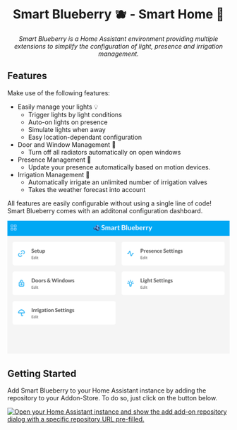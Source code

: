# <center>Smart Blueberry 🫐 - Smart Home 🏡</center>

_<center>Smart Blueberry is a Home Assistant environment providing multiple extensions to simplify the configuration of light, presence and irrigation management.</center>_

## Features

Make use of the following features:

- Easily manage your lights 💡
  - Trigger lights by light conditions
  - Auto-on lights on presence
  - Simulate lights when away
  - Easy location-dependant configuration
- Door and Window Management 🚪
  - Turn off all radiators automatically on open windows
- Presence Management 👋
  - Update your presence automatically based on motion devices.
- Irrigation Management 🏡
  - Automatically irrigate an unlimited number of irrigation valves
  - Takes the weather forecast into account

All features are easily configurable without using a single line of code! Smart Blueberry comes with an additonal configuration dashboard.

![Dashboard](../.github/assets/dashboard.png)

## Getting Started

Add Smart Blueberry to your Home Assistant instance by adding the repository to your Addon-Store. To do so, just click on the button below.

[![Open your Home Assistant instance and show the add add-on repository dialog with a specific repository URL pre-filled.](https://my.home-assistant.io/badges/supervisor_add_addon_repository.svg)](https://my.home-assistant.io/redirect/supervisor_add_addon_repository/?repository_url=https%3A%2F%2Fgithub.com%2Fjanwo%2Fsmartblueberry)
